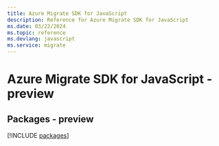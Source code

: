 ```yaml
---
title: Azure Migrate SDK for JavaScript
description: Reference for Azure Migrate SDK for JavaScript
ms.date: 03/22/2024
ms.topic: reference
ms.devlang: javascript
ms.service: migrate
---
```

# Azure Migrate SDK for JavaScript - preview
## Packages - preview
[!INCLUDE [packages](migrate-index.md)]